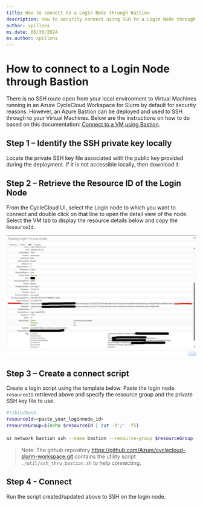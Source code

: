 ```yaml
---
title: How to connect to a Login Node through Bastion
description: How to securily connect using SSH to a Login Node through Bastion
author: xpillons
ms.date: 08/30/2024
ms.author: xpillons
---
```


# How to connect to a Login Node through Bastion
There is no SSH route open from your local environment to Virtual Machines running in an Azure CycleCloud Workspace for Slurm by default for security reasons. However, an Azure Bastion can be deployed and used to SSH through to your Virtual Machines. Below are the instructions on how to do based on this documentation: [Connect to a VM using Bastion](/azure/bastion/connect-vm-native-client-linux).

## Step 1 – Identify the SSH private key locally
Locate the private SSH key file associated with the public key provided during the deployment. If it is not accessible locally, then download it.

## Step 2 – Retrieve the Resource ID of the Login Node
From the CycleCloud UI, select the Login node to which you want to connect and double click on that line to open the detail view of the node. Select the VM tab to display the resource details below and copy the `ResourceId`.

![Login Node properties](../../images/ccws/login-node-resource-id.png)

## Step 3 – Create a connect script
Create a login script using the template below. Paste the login node `resourceID` retrieved above and specify the resource group and the private SSH key file to use.

```bash
#!/bin/bash
resourceId=<paste_your_loginnode_id>
resourceGroup=$(echo $resourceId | cut -d'/' -f5)

az network bastion ssh --name bastion --resource-group $resourceGroup --target-resource-id $resourceId --auth-type ssh-key --username hpcadmin --ssh-key hpcadmin_id_rsa
```

> Note: The github repository https://github.com/Azure/cyclecloud-slurm-workspace.git contains the utility script `./util/ssh_thru_bastion.sh` to help connecting.

## Step 4 - Connect
Run the script created/updated above to SSH on the login node.
